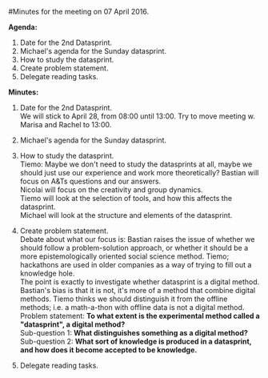 #Minutes for the meeting on 07 April 2016. 

**Agenda:**  
1. Date for the 2nd Datasprint.  
2. Michael's agenda for the Sunday datasprint.   
3. How to study the datasprint.  
4. Create problem statement.  
5. Delegate reading tasks.  

**Minutes:**  

1. Date for the 2nd Datasprint.  
We will stick to April 28, from 08:00 until 13:00. Try to move meeting w. Marisa and Rachel to 13:00.  

2. Michael's agenda for the Sunday datasprint.  

3. How to study the datasprint.  
Tiemo: Maybe we don't need to study the datasprints at all, maybe we should just use our experience and work more theoretically?
Bastian will focus on A&Ts questions and our answers.   
Nicolai will focus on the creativity and group dynamics.   
Tiemo will look at the selection of tools, and how this affects the datasprint.  
Michael will look at the structure and elements of the datasprint.  

4. Create problem statement.   
Debate about what our focus is: Bastian raises the issue of whether we should follow a problem-solution approach, or whether it should be a more epistemologically oriented social science method. Tiemo; hackathons are used in older companies as a way of trying to fill out a knowledge hole.  
The point is exactly to investigate whether datasprint is a digital method. 
Bastian's bias is that it is not, it's more of a method that combine digital methods. 
Tiemo thinks we should distinguish it from the offline methods; i.e. a math-a-thon with offline data is not a digital method.   
Problem statement: **To what extent is the experimental method called a "datasprint", a digital method?**  
Sub-question 1: **What distinguishes something as a digital method?**  
Sub-question 2: **What sort of knowledge is produced in a datasprint, and how does it become accepted to be knowledge.**  

5. Delegate reading tasks.  
